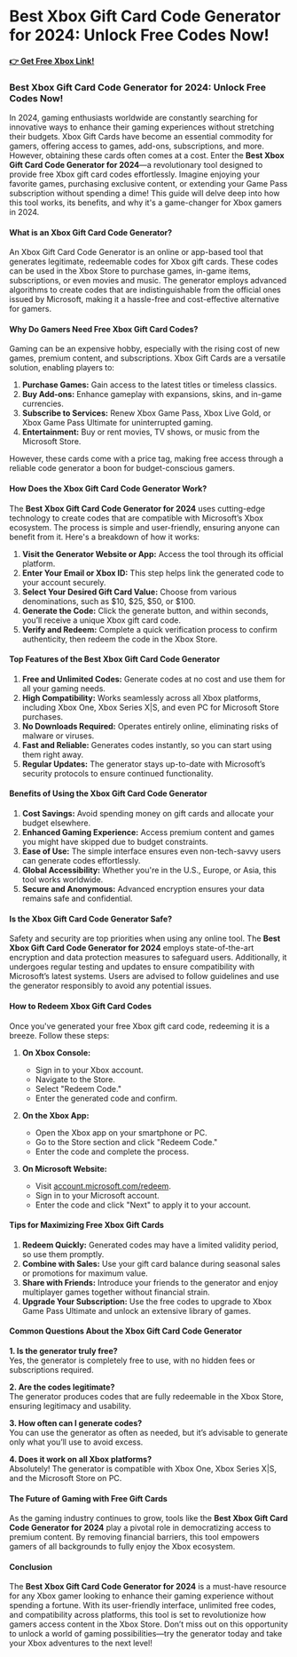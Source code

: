 # **Best Xbox Gift Card Code Generator for 2024: Unlock Free Codes Now!**


#### [👉 Get Free Xbox Link!](https://freeforyou.xyz/xboxcode/)


### **Best Xbox Gift Card Code Generator for 2024: Unlock Free Codes Now!**

In 2024, gaming enthusiasts worldwide are constantly searching for innovative ways to enhance their gaming experiences without stretching their budgets. Xbox Gift Cards have become an essential commodity for gamers, offering access to games, add-ons, subscriptions, and more. However, obtaining these cards often comes at a cost. Enter the **Best Xbox Gift Card Code Generator for 2024**—a revolutionary tool designed to provide free Xbox gift card codes effortlessly. Imagine enjoying your favorite games, purchasing exclusive content, or extending your Game Pass subscription without spending a dime! This guide will delve deep into how this tool works, its benefits, and why it's a game-changer for Xbox gamers in 2024.

#### **What is an Xbox Gift Card Code Generator?**

An Xbox Gift Card Code Generator is an online or app-based tool that generates legitimate, redeemable codes for Xbox gift cards. These codes can be used in the Xbox Store to purchase games, in-game items, subscriptions, or even movies and music. The generator employs advanced algorithms to create codes that are indistinguishable from the official ones issued by Microsoft, making it a hassle-free and cost-effective alternative for gamers.

#### **Why Do Gamers Need Free Xbox Gift Card Codes?**

Gaming can be an expensive hobby, especially with the rising cost of new games, premium content, and subscriptions. Xbox Gift Cards are a versatile solution, enabling players to:

1. **Purchase Games:** Gain access to the latest titles or timeless classics.
2. **Buy Add-ons:** Enhance gameplay with expansions, skins, and in-game currencies.
3. **Subscribe to Services:** Renew Xbox Game Pass, Xbox Live Gold, or Xbox Game Pass Ultimate for uninterrupted gaming.
4. **Entertainment:** Buy or rent movies, TV shows, or music from the Microsoft Store.

However, these cards come with a price tag, making free access through a reliable code generator a boon for budget-conscious gamers.

#### **How Does the Xbox Gift Card Code Generator Work?**

The **Best Xbox Gift Card Code Generator for 2024** uses cutting-edge technology to create codes that are compatible with Microsoft’s Xbox ecosystem. The process is simple and user-friendly, ensuring anyone can benefit from it. Here's a breakdown of how it works:

1. **Visit the Generator Website or App:** Access the tool through its official platform.
2. **Enter Your Email or Xbox ID:** This step helps link the generated code to your account securely.
3. **Select Your Desired Gift Card Value:** Choose from various denominations, such as $10, $25, $50, or $100.
4. **Generate the Code:** Click the generate button, and within seconds, you’ll receive a unique Xbox gift card code.
5. **Verify and Redeem:** Complete a quick verification process to confirm authenticity, then redeem the code in the Xbox Store.

#### **Top Features of the Best Xbox Gift Card Code Generator**

1. **Free and Unlimited Codes:** Generate codes at no cost and use them for all your gaming needs.
2. **High Compatibility:** Works seamlessly across all Xbox platforms, including Xbox One, Xbox Series X|S, and even PC for Microsoft Store purchases.
3. **No Downloads Required:** Operates entirely online, eliminating risks of malware or viruses.
4. **Fast and Reliable:** Generates codes instantly, so you can start using them right away.
5. **Regular Updates:** The generator stays up-to-date with Microsoft’s security protocols to ensure continued functionality.

#### **Benefits of Using the Xbox Gift Card Code Generator**

1. **Cost Savings:** Avoid spending money on gift cards and allocate your budget elsewhere.
2. **Enhanced Gaming Experience:** Access premium content and games you might have skipped due to budget constraints.
3. **Ease of Use:** The simple interface ensures even non-tech-savvy users can generate codes effortlessly.
4. **Global Accessibility:** Whether you're in the U.S., Europe, or Asia, this tool works worldwide.
5. **Secure and Anonymous:** Advanced encryption ensures your data remains safe and confidential.

#### **Is the Xbox Gift Card Code Generator Safe?**

Safety and security are top priorities when using any online tool. The **Best Xbox Gift Card Code Generator for 2024** employs state-of-the-art encryption and data protection measures to safeguard users. Additionally, it undergoes regular testing and updates to ensure compatibility with Microsoft’s latest systems. Users are advised to follow guidelines and use the generator responsibly to avoid any potential issues.

#### **How to Redeem Xbox Gift Card Codes**

Once you've generated your free Xbox gift card code, redeeming it is a breeze. Follow these steps:

1. **On Xbox Console:**
   - Sign in to your Xbox account.
   - Navigate to the Store.
   - Select "Redeem Code."
   - Enter the generated code and confirm.

2. **On the Xbox App:**
   - Open the Xbox app on your smartphone or PC.
   - Go to the Store section and click "Redeem Code."
   - Enter the code and complete the process.

3. **On Microsoft Website:**
   - Visit [account.microsoft.com/redeem](https://account.microsoft.com/redeem).
   - Sign in to your Microsoft account.
   - Enter the code and click "Next" to apply it to your account.

#### **Tips for Maximizing Free Xbox Gift Cards**

1. **Redeem Quickly:** Generated codes may have a limited validity period, so use them promptly.
2. **Combine with Sales:** Use your gift card balance during seasonal sales or promotions for maximum value.
3. **Share with Friends:** Introduce your friends to the generator and enjoy multiplayer games together without financial strain.
4. **Upgrade Your Subscription:** Use the free codes to upgrade to Xbox Game Pass Ultimate and unlock an extensive library of games.

#### **Common Questions About the Xbox Gift Card Code Generator**

**1. Is the generator truly free?**  
Yes, the generator is completely free to use, with no hidden fees or subscriptions required.

**2. Are the codes legitimate?**  
The generator produces codes that are fully redeemable in the Xbox Store, ensuring legitimacy and usability.

**3. How often can I generate codes?**  
You can use the generator as often as needed, but it’s advisable to generate only what you’ll use to avoid excess.

**4. Does it work on all Xbox platforms?**  
Absolutely! The generator is compatible with Xbox One, Xbox Series X|S, and the Microsoft Store on PC.

#### **The Future of Gaming with Free Gift Cards**

As the gaming industry continues to grow, tools like the **Best Xbox Gift Card Code Generator for 2024** play a pivotal role in democratizing access to premium content. By removing financial barriers, this tool empowers gamers of all backgrounds to fully enjoy the Xbox ecosystem.

#### **Conclusion**

The **Best Xbox Gift Card Code Generator for 2024** is a must-have resource for any Xbox gamer looking to enhance their gaming experience without spending a fortune. With its user-friendly interface, unlimited free codes, and compatibility across platforms, this tool is set to revolutionize how gamers access content in the Xbox Store. Don’t miss out on this opportunity to unlock a world of gaming possibilities—try the generator today and take your Xbox adventures to the next level!
